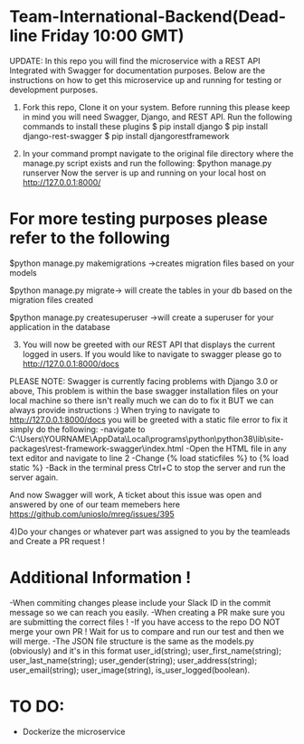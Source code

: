 # Team-International-Backend(Dead-line Friday 10:00 GMT)

UPDATE: In this repo you will find the microservice with a REST API Integrated with Swagger for documentation purposes.
Below are the instructions on how to get this microservice up and running for testing or development purposes.

1) Fork this repo, Clone it on your system.
Before running this please keep in mind you will need Swagger, Django, and REST API.
Run the following commands to install these plugins
$ pip install django
$ pip install django-rest-swagger
$ pip install djangorestframework

2) In your command prompt navigate to the original file directory where the manage.py script exists and run the following:
$python manage.py runserver
Now the server is up and running on your local host on http://127.0.0.1:8000/

# For more testing purposes please refer to the following 
$python manage.py makemigrations ->creates migration files based on your models

$python manage.py migrate-> will create the tables in your db based on the migration files created

$python manage.py createsuperuser ->will create a superuser for your application in the database

3) You will now be greeted with our REST API that displays the current logged in users.
If you would like to navigate to swagger please go to http://127.0.0.1:8000/docs 

PLEASE NOTE: Swagger is currently facing problems with Django 3.0 or above, This problem is within the base swagger installation files on your local machine so there isn't really much we can do to fix it BUT we can always provide instructions :)
When trying to navigate to http://127.0.0.1:8000/docs you will be greeted with a static file error to fix it simply do the following: 
-navigate to C:\Users\YOURNAME\AppData\Local\programs\python\python38\lib\site-packages\rest-framework-swagger\index.html
-Open the HTML file in any text editor and navigate to line 2 
-Change {% load staticfiles %} to {% load static %}
-Back in the terminal press Ctrl+C to stop the server and run the server again. 

And now Swagger will work, A ticket about this issue was open and answered by one of our team memebers here https://github.com/unioslo/mreg/issues/395


4)Do your changes or whatever part was assigned to you by the teamleads and Create a PR request !  

# Additional Information !
-When commiting changes please include your Slack ID in the commit message so we can reach you easily.
-When creating a PR make sure you are submitting the correct files !
-If you have access to the repo DO NOT merge your own PR ! Wait for us to compare and run our test and then we will merge. 
-The JSON file structure is the same as the models.py (obviously) and it's in this format 
user_id(string);
user_first_name(string);
user_last_name(string);
user_gender(string);
user_address(string);
user_email(string);
user_image(string),
is_user_logged(boolean).

# TO DO:
- Dockerize the microservice 
